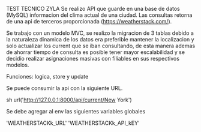 TEST TECNICO ZYLA
Se realizo API que guarde en una base de datos (MySQL) informacion del clima actual de una ciudad.
Las consultas retorna de una api de terceros proporcionada (https://weatherstack.com/).

Se trabajo con un modelo MVC, se realizo la migracion de 3 tablas debido a la naturaleza dinamica de los datos era preferible mantener la localizacion y solo actualizar los current que se iban consultando, de esta manera ademas de ahorrar tiempo de consulta es posible tener mayor escalabilidad y se decidio realizar asignaciones masivas con filiables en sus respectivos modelos.

Funciones: logica, store y update

Se puede consumir la api con la siguiente URL.

sh
url('http://127.0.0.1:8000/api/current/New York')

Se debe agregar al env las siguientes variables globales

'WEATHERSTACKk_URL'
'WEATHERSTACKk_API_kEY'
